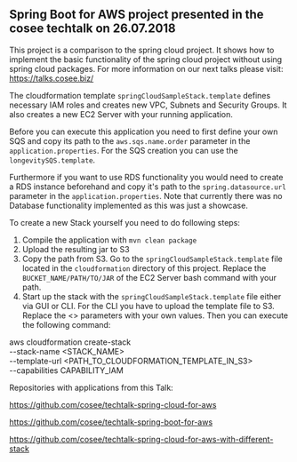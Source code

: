## Spring Boot for AWS project presented in the cosee techtalk on 26.07.2018
This project is a comparison to the spring cloud project. 
It shows how to implement the basic functionality of the spring cloud project without using spring cloud packages.
For more information on our next talks please visit: https://talks.cosee.biz/

The cloudformation template `springCloudSampleStack.template` defines necessary IAM roles and creates new VPC, Subnets and Security Groups.
It also creates a new EC2 Server with your running application.

Before you can execute this application you need to first define your own SQS and copy its path to the `aws.sqs.name.order` parameter in the `application.properties`.
For the SQS creation you can use the `longevitySQS.template`.

Furthermore if you want to use RDS functionality you would need to create a RDS instance beforehand and copy it's path
to the `spring.datasource.url` parameter in the `application.properties`.
Note that currently there was no Database functionality implemented as this was just a showcase. 

To create a new Stack yourself you need to do following steps:
1. Compile the application with `mvn clean package`
2. Upload the resulting jar to S3
3. Copy the path from S3. Go to the `springCloudSampleStack.template` file located in the `cloudformation` directory of this project. 
Replace the `BUCKET_NAME/PATH/TO/JAR` of the EC2 Server bash command with your path.
4. Start up the stack with the `springCloudSampleStack.template` file either via GUI or CLI.
For the CLI you have to upload the template file to S3. Replace the \<> parameters with your own values.
Then you can execute the following command:

aws cloudformation create-stack \
--stack-name \<STACK_NAME> \
--template-url \<PATH_TO_CLOUDFORMATION_TEMPLATE_IN_S3> \
--capabilities CAPABILITY_IAM


Repositories with applications from this Talk:

https://github.com/cosee/techtalk-spring-cloud-for-aws

https://github.com/cosee/techtalk-spring-boot-for-aws

https://github.com/cosee/techtalk-spring-cloud-for-aws-with-different-stack
